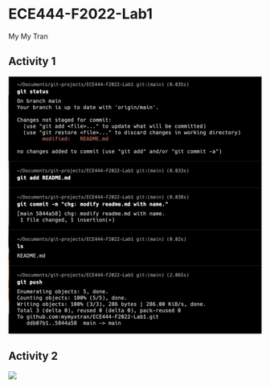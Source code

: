 # ECE444-F2022-Lab1
My My Tran 
## Activity 1
![](images/Activity1.png)

## Activity 2
![](images/Actvity2.png)
